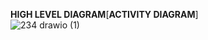 **HIGH LEVEL DIAGRAM**[**ACTIVITY DIAGRAM**]<br/>
![234 drawio (1)](https://user-images.githubusercontent.com/86568971/143380949-1fe2b4cc-cbe0-46c6-ab25-4e09d71c6620.png)
